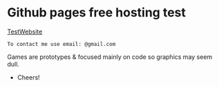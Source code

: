 # Github pages free hosting test

[TestWebsite](https://Kytol.github.io)

```
To contact me use email: @gmail.com
```
Games are prototypes & focused mainly on code so graphics may seem dull.

* Cheers!
